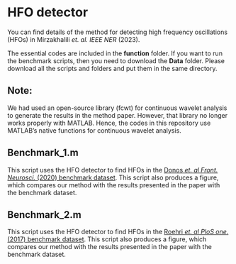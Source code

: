 # HFO detector
You can find details of the method for detecting high frequency oscillations (HFOs) in Mirzakhalili _et. al. IEEE NER_ (2023).

The essential codes are included in the **function** folder. 
If you want to run the benchmark scripts, then you need to download the **Data** folder. 
Please download all the scripts and folders and put them in the same directory.
## Note:
We had used an open-source library (fcwt) for continuous wavelet analysis to generate the results in the method paper. However, that library no longer works properly with MATLAB. Hence, the codes in this repository use MATLAB’s native functions for continuous wavelet analysis. 
## Benchmark_1.m
This script uses the HFO detector to find HFOs in the [Donos _et. al Front. Neurosci._ (2020) benchmark dataset](https://doi.org/10.3389/fnins.2020.00183). This script also produces a figure, which compares our method with the results presented in the paper with the benchmark dataset.
## Benchmark_2.m
This script uses the HFO detector to find HFOs in the [Roehri _et. al PloS one_.  (2017) benchmark dataset](https://doi.org/10.1371/journal.pone.0174702). This script also produces a figure, which compares our method with the results presented in the paper with the benchmark dataset.

